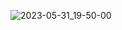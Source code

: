 ![2023-05-31_19-50-00](https://github.com/kogandarya/-/assets/99957143/91748e48-7197-4f3d-96a3-5f2e8829713c)
